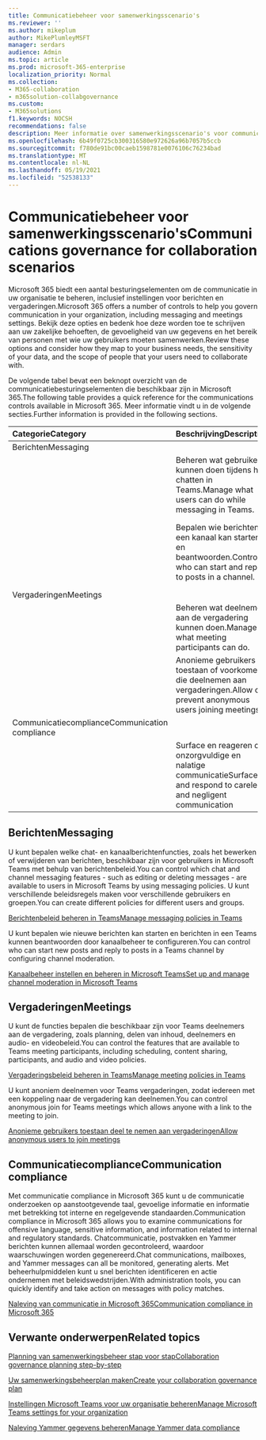 ```yaml
---
title: Communicatiebeheer voor samenwerkingsscenario's
ms.reviewer: ''
ms.author: mikeplum
author: MikePlumleyMSFT
manager: serdars
audience: Admin
ms.topic: article
ms.prod: microsoft-365-enterprise
localization_priority: Normal
ms.collection:
- M365-collaboration
- m365solution-collabgovernance
ms.custom:
- M365solutions
f1.keywords: NOCSH
recommendations: false
description: Meer informatie over samenwerkingsscenario's voor communicatiebeheer.
ms.openlocfilehash: 6b49f0725cb300316580e972626a96b7057b5ccb
ms.sourcegitcommit: f780de91bc00caeb1598781e0076106c76234bad
ms.translationtype: MT
ms.contentlocale: nl-NL
ms.lasthandoff: 05/19/2021
ms.locfileid: "52538133"
---
```

# <a name="communications-governance-for-collaboration-scenarios"></a><span data-ttu-id="1c597-103">Communicatiebeheer voor samenwerkingsscenario's</span><span class="sxs-lookup"><span data-stu-id="1c597-103">Communications governance for collaboration scenarios</span></span>

<span data-ttu-id="1c597-104">Microsoft 365 biedt een aantal besturingselementen om de communicatie in uw organisatie te beheren, inclusief instellingen voor berichten en vergaderingen.</span><span class="sxs-lookup"><span data-stu-id="1c597-104">Microsoft 365 offers a number of controls to help you govern communication in your organization, including messaging and meetings settings.</span></span> <span data-ttu-id="1c597-105">Bekijk deze opties en bedenk hoe deze worden toe te schrijven aan uw zakelijke behoeften, de gevoeligheid van uw gegevens en het bereik van personen met wie uw gebruikers moeten samenwerken.</span><span class="sxs-lookup"><span data-stu-id="1c597-105">Review these options and consider how they map to your business needs, the sensitivity of your data, and the scope of people that your users need to collaborate with.</span></span>

<span data-ttu-id="1c597-106">De volgende tabel bevat een beknopt overzicht van de communicatiebesturingselementen die beschikbaar zijn in Microsoft 365.</span><span class="sxs-lookup"><span data-stu-id="1c597-106">The following table provides a quick reference for the communications controls available in Microsoft 365.</span></span> <span data-ttu-id="1c597-107">Meer informatie vindt u in de volgende secties.</span><span class="sxs-lookup"><span data-stu-id="1c597-107">Further information is provided in the following sections.</span></span>

|<span data-ttu-id="1c597-108">Categorie</span><span class="sxs-lookup"><span data-stu-id="1c597-108">Category</span></span>|<span data-ttu-id="1c597-109">Beschrijving</span><span class="sxs-lookup"><span data-stu-id="1c597-109">Description</span></span>|<span data-ttu-id="1c597-110">Verwijzing</span><span class="sxs-lookup"><span data-stu-id="1c597-110">Reference</span></span>|
|:-------|:----------|:--------|
|<span data-ttu-id="1c597-111">Berichten</span><span class="sxs-lookup"><span data-stu-id="1c597-111">Messaging</span></span>|||
||<span data-ttu-id="1c597-112">Beheren wat gebruikers kunnen doen tijdens het chatten in Teams.</span><span class="sxs-lookup"><span data-stu-id="1c597-112">Manage what users can do while messaging in Teams.</span></span>|[<span data-ttu-id="1c597-113">Berichtenbeleid beheren in Teams</span><span class="sxs-lookup"><span data-stu-id="1c597-113">Manage messaging policies in Teams</span></span>](/microsoftteams/messaging-policies-in-teams)|
||<span data-ttu-id="1c597-114">Bepalen wie berichten in een kanaal kan starten en beantwoorden.</span><span class="sxs-lookup"><span data-stu-id="1c597-114">Control who can start and reply to posts in a channel.</span></span>|[<span data-ttu-id="1c597-115">Kanaalbeheer instellen en beheren in Microsoft Teams</span><span class="sxs-lookup"><span data-stu-id="1c597-115">Set up and manage channel moderation in Microsoft Teams</span></span>](/microsoftteams/manage-channel-moderation-in-teams)|
|<span data-ttu-id="1c597-116">Vergaderingen</span><span class="sxs-lookup"><span data-stu-id="1c597-116">Meetings</span></span>|||
||<span data-ttu-id="1c597-117">Beheren wat deelnemers aan de vergadering kunnen doen.</span><span class="sxs-lookup"><span data-stu-id="1c597-117">Manage what meeting participants can do.</span></span>|[<span data-ttu-id="1c597-118">Vergaderingsbeleid beheren in Teams</span><span class="sxs-lookup"><span data-stu-id="1c597-118">Manage meeting policies in Teams</span></span>](/microsoftteams/meeting-policies-in-teams)|
||<span data-ttu-id="1c597-119">Anonieme gebruikers toestaan of voorkomen die deelnemen aan vergaderingen.</span><span class="sxs-lookup"><span data-stu-id="1c597-119">Allow or prevent anonymous users joining meetings.</span></span>|[<span data-ttu-id="1c597-120">Anonieme gebruikers toestaan deel te nemen aan vergaderingen</span><span class="sxs-lookup"><span data-stu-id="1c597-120">Allow anonymous users to join meetings</span></span>](/microsoftteams/meeting-settings-in-teams#allow-anonymous-users-to-join-meetings)|
|<span data-ttu-id="1c597-121">Communicatiecompliance</span><span class="sxs-lookup"><span data-stu-id="1c597-121">Communication compliance</span></span>|||
||<span data-ttu-id="1c597-122">Surface en reageren op onzorgvuldige en nalatige communicatie</span><span class="sxs-lookup"><span data-stu-id="1c597-122">Surface and respond to careless and negligent communication</span></span>|[<span data-ttu-id="1c597-123">Naleving van communicatie in Microsoft 365</span><span class="sxs-lookup"><span data-stu-id="1c597-123">Communication compliance in Microsoft 365</span></span>](../compliance/communication-compliance.md)|

## <a name="messaging"></a><span data-ttu-id="1c597-124">Berichten</span><span class="sxs-lookup"><span data-stu-id="1c597-124">Messaging</span></span>

<span data-ttu-id="1c597-125">U kunt bepalen welke chat- en kanaalberichtenfuncties, zoals het bewerken of verwijderen van berichten, beschikbaar zijn voor gebruikers in Microsoft Teams met behulp van berichtenbeleid.</span><span class="sxs-lookup"><span data-stu-id="1c597-125">You can control which chat and channel messaging features - such as editing or deleting messages - are available to users in Microsoft Teams by using messaging policies.</span></span> <span data-ttu-id="1c597-126">U kunt verschillende beleidsregels maken voor verschillende gebruikers en groepen.</span><span class="sxs-lookup"><span data-stu-id="1c597-126">You can create different policies for different users and groups.</span></span>

[<span data-ttu-id="1c597-127">Berichtenbeleid beheren in Teams</span><span class="sxs-lookup"><span data-stu-id="1c597-127">Manage messaging policies in Teams</span></span>](/microsoftteams/messaging-policies-in-teams)

<span data-ttu-id="1c597-128">U kunt bepalen wie nieuwe berichten kan starten en berichten in een Teams kunnen beantwoorden door kanaalbeheer te configureren.</span><span class="sxs-lookup"><span data-stu-id="1c597-128">You can control who can start new posts and reply to posts in a Teams channel by configuring channel moderation.</span></span>

[<span data-ttu-id="1c597-129">Kanaalbeheer instellen en beheren in Microsoft Teams</span><span class="sxs-lookup"><span data-stu-id="1c597-129">Set up and manage channel moderation in Microsoft Teams</span></span>](/microsoftteams/manage-channel-moderation-in-teams)

## <a name="meetings"></a><span data-ttu-id="1c597-130">Vergaderingen</span><span class="sxs-lookup"><span data-stu-id="1c597-130">Meetings</span></span>

<span data-ttu-id="1c597-131">U kunt de functies bepalen die beschikbaar zijn voor Teams deelnemers aan de vergadering, zoals planning, delen van inhoud, deelnemers en audio- en videobeleid.</span><span class="sxs-lookup"><span data-stu-id="1c597-131">You can control the features that are available to Teams meeting participants, including scheduling, content sharing, participants, and audio and video policies.</span></span>

[<span data-ttu-id="1c597-132">Vergaderingsbeleid beheren in Teams</span><span class="sxs-lookup"><span data-stu-id="1c597-132">Manage meeting policies in Teams</span></span>](/microsoftteams/meeting-policies-in-teams)

<span data-ttu-id="1c597-133">U kunt anoniem deelnemen voor Teams vergaderingen, zodat iedereen met een koppeling naar de vergadering kan deelnemen.</span><span class="sxs-lookup"><span data-stu-id="1c597-133">You can control anonymous join for Teams meetings which allows anyone with a link to the meeting to join.</span></span>

[<span data-ttu-id="1c597-134">Anonieme gebruikers toestaan deel te nemen aan vergaderingen</span><span class="sxs-lookup"><span data-stu-id="1c597-134">Allow anonymous users to join meetings</span></span>](/microsoftteams/meeting-settings-in-teams#allow-anonymous-users-to-join-meetings)


## <a name="communication-compliance"></a><span data-ttu-id="1c597-135">Communicatiecompliance</span><span class="sxs-lookup"><span data-stu-id="1c597-135">Communication compliance</span></span>

<span data-ttu-id="1c597-136">Met communicatie compliance in Microsoft 365 kunt u de communicatie onderzoeken op aanstootgevende taal, gevoelige informatie en informatie met betrekking tot interne en regelgevende standaarden.</span><span class="sxs-lookup"><span data-stu-id="1c597-136">Communication compliance in Microsoft 365 allows you to examine communications for offensive language, sensitive information, and information related to internal and regulatory standards.</span></span> <span data-ttu-id="1c597-137">Chatcommunicatie, postvakken en Yammer berichten kunnen allemaal worden gecontroleerd, waardoor waarschuwingen worden gegenereerd.</span><span class="sxs-lookup"><span data-stu-id="1c597-137">Chat communications, mailboxes, and Yammer messages can all be monitored, generating alerts.</span></span> <span data-ttu-id="1c597-138">Met beheerhulpmiddelen kunt u snel berichten identificeren en actie ondernemen met beleidswedstrijden.</span><span class="sxs-lookup"><span data-stu-id="1c597-138">With administration tools, you can quickly identify and take action on messages with policy matches.</span></span>

[<span data-ttu-id="1c597-139">Naleving van communicatie in Microsoft 365</span><span class="sxs-lookup"><span data-stu-id="1c597-139">Communication compliance in Microsoft 365</span></span>](../compliance/communication-compliance.md)

## <a name="related-topics"></a><span data-ttu-id="1c597-140">Verwante onderwerpen</span><span class="sxs-lookup"><span data-stu-id="1c597-140">Related topics</span></span>

[<span data-ttu-id="1c597-141">Planning van samenwerkingsbeheer stap voor stap</span><span class="sxs-lookup"><span data-stu-id="1c597-141">Collaboration governance planning step-by-step</span></span>](collaboration-governance-overview.md#collaboration-governance-planning-step-by-step)

[<span data-ttu-id="1c597-142">Uw samenwerkingsbeheerplan maken</span><span class="sxs-lookup"><span data-stu-id="1c597-142">Create your collaboration governance plan</span></span>](collaboration-governance-first.md)

[<span data-ttu-id="1c597-143">Instellingen Microsoft Teams voor uw organisatie beheren</span><span class="sxs-lookup"><span data-stu-id="1c597-143">Manage Microsoft Teams settings for your organization</span></span>](/microsoftteams/enable-features-office-365)

[<span data-ttu-id="1c597-144">Naleving Yammer gegevens beheren</span><span class="sxs-lookup"><span data-stu-id="1c597-144">Manage Yammer data compliance</span></span>](/yammer/manage-security-and-compliance/manage-data-compliance)